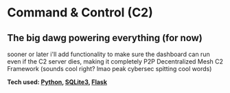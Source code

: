 # Command & Control (C2)

## The big dawg powering everything (for now)

sooner or later i'll add functionality to make sure the dashboard can run even if the C2 server dies, making it completely P2P Decentralized Mesh C2 Framework (sounds cool right? lmao peak cybersec spitting cool words)

**Tech used: [Python](https://www.python.org/), [SQLite3](https://docs.python.org/3/library/sqlite3.html), [Flask](https://flask.palletsprojects.com/)**
